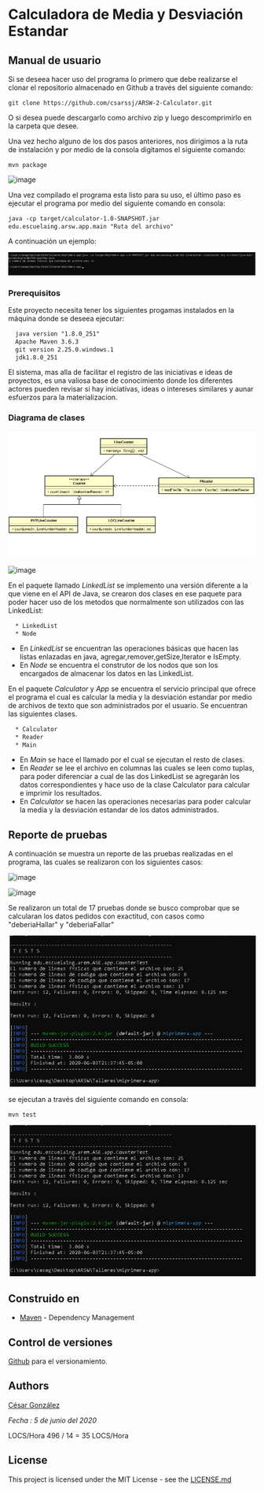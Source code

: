 #  Calculadora de Media y Desviación Estandar

## Manual de usuario

Si se deseea hacer uso del programa lo primero que debe realizarse el clonar el repositorio almacenado en Github a través del siguiente comando:

```
git clone https://github.com/csarssj/ARSW-2-Calculator.git

```
O si desea puede descargarlo como archivo zip y luego descomprimirlo en la carpeta que desee.

Una vez hecho alguno de los dos pasos anteriores, nos dirigimos a la ruta de instalación y por medio de la consola digitamos el siguiente comando:

```
mvn package

```

![image](https://github.com/csarssj/Primer-Repositorio-ARSW/blob/master/resources/compilado.png)




Una vez compilado el programa esta listo para su uso, el último paso es ejecutar el programa por medio del siguiente comando en consola:

```
java -cp target/calculator-1.0-SNAPSHOT.jar edu.escuelaing.arsw.app.main "Ruta del archivo"

```

A continuación un ejemplo:

![image](https://github.com/csarssj/Primer-Repositorio-ARSW/blob/master/resources/ejemplo.png)


### Prerequisitos

Este proyecto necesita tener los siguientes progamas instalados en la máquina donde se deseea ejecutar:

```
  java version "1.8.0_251"
  Apache Maven 3.6.3
  git version 2.25.0.windows.1
  jdk1.8.0_251
```

El sistema, mas alla de facilitar el registro de las iniciativas e ideas de proyectos, es una valiosa base de conocimiento donde los diferentes actores pueden revisar si hay iniciativas, ideas o intereses similares y aunar esfuerzos para la materializacion.

### Diagrama de clases

![image](https://github.com/csarssj/Primer-Repositorio-ARSW/blob/master/resources/diagrama.png)

![image](https://github.com/csarssj/Primer-Repositorio-ARSW/blob/master/resources/LinkedList.png)

En el paquete llamado *LinkedList* se implemento una versión diferente a la que viene en el API de Java, se crearon dos clases en ese paquete para poder hacer uso de los metodos 
que normalmente son utilizados con las LinkedList:

```
  * LinkedList
  * Node
```
* En *LinkedList* se encuentran las operaciones básicas que hacen las listas enlazadas en java, agregar,remover,getSize,Iterator e IsEmpty.
* En *Node* se encuentra el construtor de los nodos que son los encargados de almacenar los datos en las LinkedList.

En el paquete *Calculator* y *App* se encuentra el servicio principal que ofrece el programa el cual es calcular la media y la desviación estandar por medio de archivos de texto que son 
administrados por el usuario. Se encuentran las siguientes clases.

```
  * Calculator
  * Reader
  * Main
```

* En *Main* se hace el llamado por el cual se ejecutan el resto de clases.
* En *Reader* se lee el archivo en columnas las cuales se leen como tuplas, para poder diferenciar a cual de las dos LinkedList se agregarán los datos correspondientes y hace uso
de la clase Calculator para calcular e imprimir los resultados.
* En *Calculator* se hacen las operaciones necesarias para poder calcular la media y la desviación estandar de los datos administrados.

## Reporte de pruebas
A continuación se muestra un reporte de las pruebas realizadas en el programa, las cuales se realizaron con los siguientes casos:

![image](https://github.com/csarssj/Primer-Repositorio-ARSW/blob/master/resources/caso1.png)

![image](https://github.com/csarssj/Primer-Repositorio-ARSW/blob/master/resources/caso2.png)

Se realizaron un total de 17 pruebas donde se busco comprobar que se calcularan los datos pedidos con exactitud, con casos como "deberiaHallar" y "deberiaFallar"

![image](https://github.com/csarssj/Primer-Repositorio-ARSW/blob/master/resources/pruebas.png)

se ejecutan a través del siguiente comando en consola:

```
mvn test
```

![image](https://github.com/csarssj/Primer-Repositorio-ARSW/blob/master/resources/pruebas.png)





## Construido en

* [Maven](https://maven.apache.org/) - Dependency Management


## Control de versiones 

[Github](https://github.com/) para el versionamiento.

## Authors

[César González](https://github.com/csarssj) 

_Fecha : 5 de junio del 2020_ 

LOCS/Hora 496 / 14  = 35 LOCS/Hora

## License

This project is licensed under the MIT License - see the [LICENSE.md](LICENSE.md) 

